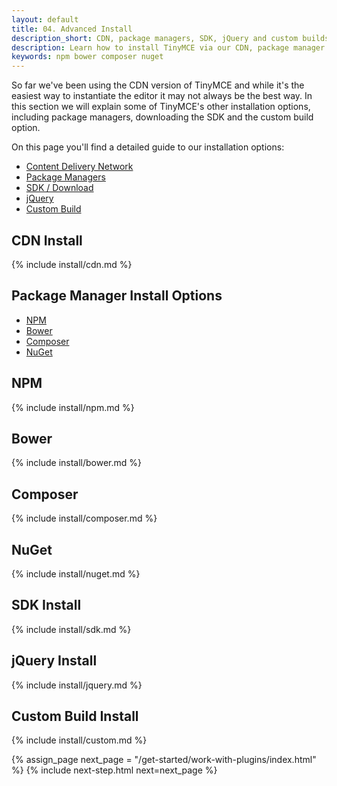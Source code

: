 ```yaml
---
layout: default
title: 04. Advanced Install
description_short: CDN, package managers, SDK, jQuery and custom builds.
description: Learn how to install TinyMCE via our CDN, package manager options, SDK, jQuery and custom build options.
keywords: npm bower composer nuget
---
```


So far we've been using the CDN version of TinyMCE and while it's the easiest way to instantiate the editor it may not always be the best way. In this section we will explain some of TinyMCE's other installation options, including package managers, downloading the SDK and the custom build option.

On this page you'll find a detailed guide to our installation options:

* [Content Delivery Network](#cdninstall)
* [Package Managers](#packagemanagerinstalloptions)
* [SDK / Download](#sdkinstall)
* [jQuery](#jqueryinstall)
* [Custom Build](#custombuildinstall)


## CDN Install

{% include install/cdn.md %}


## Package Manager Install Options

* [NPM](#npm)
* [Bower](#bower)
* [Composer](#composer)
* [NuGet](#nuget)

## NPM

{% include install/npm.md %}

## Bower

{% include install/bower.md %}

## Composer

{% include install/composer.md %}

## NuGet

{% include install/nuget.md %}


## SDK Install

{% include install/sdk.md %}


## jQuery Install

{% include install/jquery.md %}


## Custom Build Install

{% include install/custom.md %}

{% assign_page next_page = "/get-started/work-with-plugins/index.html" %}
{% include next-step.html next=next_page %}
